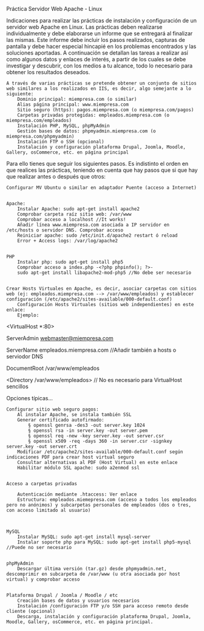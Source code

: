 Práctica Servidor Web Apache - Linux


Indicaciones para realizar las prácticas de instalación y configuración de un servidor web Apache en Linux. Las prácticas deben realizarse individualmente y debe elaborarse un informe que se entregará al finalizar las mismas. Este informe debe incluir los pasos realizados, capturas de pantalla y debe hacer especial hincapié en los problemas encontrados y las soluciones aportadas. A continuación se detallan las tareas a realizar así como algunos datos y enlaces de interés, a partir de los cuales se debe investigar y descubrir, con los medios a tu alcance, todo lo necesario para obtener los resultados deseados.

    A través de varias prácticas se pretende obtener un conjunto de sitios web similares a los realizados en IIS, es decir, algo semejante a lo siguiente:
        Dominio principal: miempresa.com (o similar)
        Alias página principal: www.miempresa.com
        Sitio seguro (https): pagos.miempresa.com (o miempresa.com/pagos)
        Carpetas privadas protegidas: empleados.miempresa.com (o miempresa.com/empleados)
        Instalación PHP, MySQL, phpMyAdmin
        Gestión bases de datos: phpmyadmin.miempresa.com (o miempresa.com/phpmyadmin)
        Instalación FTP o SSH (opcional)
        Instalación y configuración plataforma Drupal, Joomla, Moodle, Gallery, osCommerce, etc. en página principal

Para ello tienes que seguir los siguientes pasos. Es indistinto el orden en que realices las prácticas, teniendo en cuenta que hay pasos que si que hay que realizar antes o después que otros:

    Configurar MV Ubuntu o similar en adaptador Puente (acceso a Internet)


    Apache:
        Instalar Apache: sudo apt-get install apache2
        Comprobar carpeta raíz sitio web: /var/www
        Comprobar acceso a localhost //It works!
        Añadir línea www.miempresa.com asociada a IP servidor en /etc/hosts o servidor DNS. Comprobar acceso
        Reiniciar apache: sudo /etc/init.d/apache2 restart ó reload
        Error + Access logs: /var/log/apache2


    PHP
        Instalar php: sudo apt-get install php5
        Comprobar acceso a index.php -<?php phpinfo(); ?>-
        sudo apt-get install libapache2-mod-php5 //No debe ser necesario


    Crear Hosts Virtuales en Apache, es decir, asociar carpetas con sitios web (ej: empleados.miempresa.com --> /var/www/empleados) y establecer configuración (/etc/apache2/sites-available/000-default.conf)
        Configuración Hosts Virtuales (sitios web independientes) en este enlace:
        Ejemplo:

<VirtualHost *:80>

ServerAdmin webmaster@miempresa.com

ServerName empleados.miempresa.com //Añadir también a hosts o serviodor DNS

DocumentRoot /var/www/empleados

<Directory /var/www/empleados> // No es necesario para VirtualHost sencillos

Opciones típicas...

</Directory>

</VirtualHost>


    Configurar sitio web seguro pagos:
        Al instalar Apache, se instala también SSL
        Generar certificado autofirmado:
            § openssl genrsa -des3 -out server.key 1024
            § openssl rsa -in server.key -out server.pem
            § openssl req -new -key server.key -out server.csr
            § openssl x509 -req -days 360 -in server.csr -signkey server.key -out server.crt
        Modificar /etc/apache2/sites-available/000-default.conf según indicaciones PDF para crear host virtual seguro
        Consultar alternativas al PDF (Host Virtual) en este enlace
        Habilitar módulo SSL apache: sudo a2enmod ssl


    Acceso a carpetas privadas

        Autenticación mediante .htaccess: Ver enlace
        Estructura: empleados.miemepresa.com (acceso a todos los empleados pero no anónimos) y subcarpetas personales de empleados (dos o tres, con acceso limitado al usuario)



    MySQL
        Instalar MySQL: sudo apt-get install mysql-server
        Instalar soporte php para MySQL: sudo apt-get install php5-mysql //Puede no ser necesario


    phpMyAdmin
        Descargar última versión (tar.gz) desde phpmyadmin.net, descomprimir en subcarpeta de /var/www (u otra asociada por host virtual) y comprobar acceso


    Plataforma Drupal / Joomla / Moodle / etc
        Creación bases de datos y usuarios necesarios
        Instalación /configuración FTP y/o SSH para acceso remoto desde cliente (opcional)
        Descarga, instalación y configuración plataforma Drupal, Joomla, Moodle, Gallery, osCommerce, etc. en página principal.

